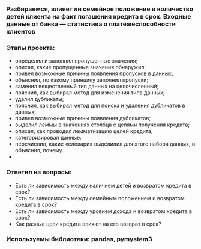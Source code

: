 ### Разбираемся, влияет ли семейное положение и количество детей клиента на факт погашения кредита в срок. Входные данные от банка — статистика о платёжеспособности клиентов
### Этапы проекта:
* определил и заполнил пропущенные значения;
* описал, какие пропущенные значения обнаружил;
* привел возможные причины появления пропусков в данных;
* объяснил, по какому принципу заполнил пропуски;
* заменил вещественный тип данных на целочисленный;
* пояснил, как выбирал метод для изменения типа данных;
* удалил дубликаты;
* пояснил, как выбирал метод для поиска и удаления дубликатов в данных;
* привел возможные причины появления дубликатов;
* выделил леммы в значениях столбца с целями получения кредита;
* описал, как проводил лемматизацию целей кредита;
* категоризировал данные:
* перечислил, какие «словари» выделилил для этого набора данных, и объяснил, почему.
* 
### Ответил на вопросы:
* Есть ли зависимость между наличием детей и возвратом кредита в срок?
* Есть ли зависимость между семейным положением и возвратом кредита в срок?
* Есть ли зависимость между уровнем дохода и возвратом кредита в срок?
* Как разные цели кредита влияют на его возврат в срок?
### Используемы библиотеки: pandas, pymystem3 
